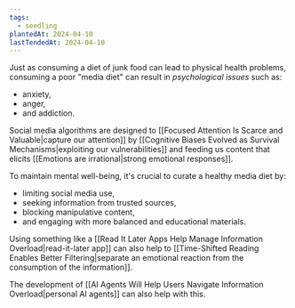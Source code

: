 ```yaml
---
tags:
  - seedling
plantedAt: 2024-04-10
lastTendedAt: 2024-04-10
---
```

Just as consuming a diet of junk food can lead to physical health problems, consuming a poor "media diet" can result in *psychological issues* such as:

* anxiety,
* anger,
* and addiction.

Social media algorithms are designed to [[Focused Attention Is Scarce and Valuable|capture our attention]] by [[Cognitive Biases Evolved as Survival Mechanisms|exploiting our vulnerabilities]] and feeding us content that elicits [[Emotions are irrational|strong emotional responses]].

To maintain mental well-being, it's crucial to curate a healthy media diet by:

* limiting social media use,
* seeking information from trusted sources,
* blocking manipulative content,
* and engaging with more balanced and educational materials.

Using something like a [[Read It Later Apps Help Manage Information Overload|read-it-later app]] can also help to [[Time-Shifted Reading Enables Better Filtering|separate an emotional reaction from the consumption of the information]].

The development of [[AI Agents Will Help Users Navigate Information Overload|personal AI agents]] can also help with this.
